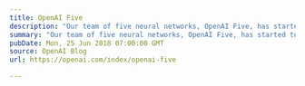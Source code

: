 ```yaml
---
title: OpenAI Five
description: "Our team of five neural networks, OpenAI Five, has started to defeat amateur human teams at Dota 2."
summary: "Our team of five neural networks, OpenAI Five, has started to defeat amateur human teams at Dota 2."
pubDate: Mon, 25 Jun 2018 07:00:00 GMT
source: OpenAI Blog
url: https://openai.com/index/openai-five

---
```


